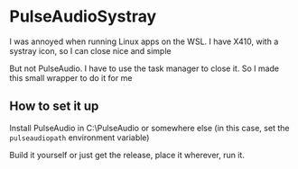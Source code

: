 ﻿# PulseAudioSystray

I was annoyed when running Linux apps on the WSL. I have X410, with a systray icon, so I can close nice and simple

But not PulseAudio. I have to use the task manager to close it. So I made this small wrapper to do it for me

## How to set it up

Install PulseAudio in C:\PulseAudio or somewhere else (in this case, set the `pulseaudiopath` environment variable)

Build it yourself or just get the release, place it wherever, run it.